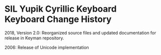 SIL Yupik Cyrillic Keyboard Keyboard Change History
=======================

2018, Version 2.0: Reorganized source files and updated documentation for release in Keyman repository.

2006: Release of Unicode implementation
